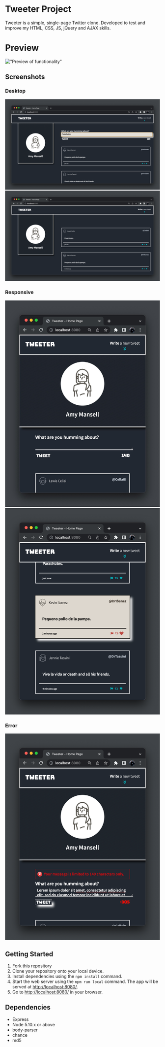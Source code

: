 # Tweeter Project

Tweeter is a simple, single-page Twitter clone. Developed to test and improve my HTML, CSS, JS, jQuery and AJAX skills.

# Preview

!["Preview of functionality"](<https://github.com/JimHwkins/tweeter/blob/master/docs/Tweeter-functionality%20(1).gif>)

## Screenshots

### Desktop

!["Screenshot of desktop app"](https://github.com/JimHwkins/tweeter/blob/master/docs/Tweeter-desktop-post.png)
!["Screenshot of desktop app"](https://github.com/JimHwkins/tweeter/blob/master/docs/Tweeter-desktop-feed.png)

### Responsive

!["Screenshot of responsive app"](https://github.com/JimHwkins/tweeter/blob/master/docs/Tweeter-responsive-post.jpeg)
!["Screenshot of responsive app"](https://github.com/JimHwkins/tweeter/blob/master/docs/Tweeter-responsive-feed.png)

### Error

!["Screenshot of responsive app"](https://github.com/JimHwkins/tweeter/blob/master/docs/Tweeter-responsive-error.png)

## Getting Started

1. Fork this repository
2. Clone your repository onto your local device.
3. Install dependencies using the `npm install` command.
4. Start the web server using the `npm run local` command. The app will be served at <http://localhost:8080/>.
5. Go to <http://localhost:8080/> in your browser.

## Dependencies

- Express
- Node 5.10.x or above
- body-parser
- chance
- md5
